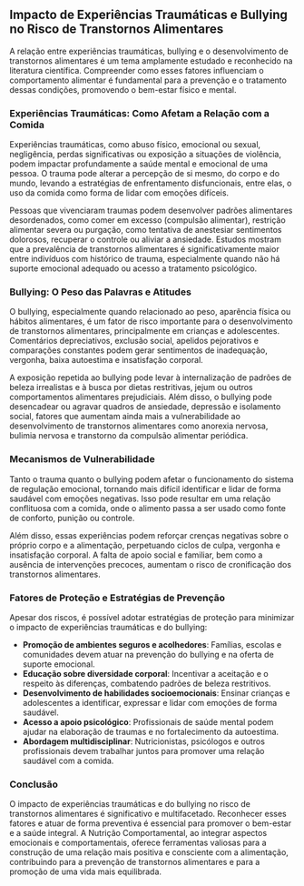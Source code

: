 
## Impacto de Experiências Traumáticas e Bullying no Risco de Transtornos Alimentares

A relação entre experiências traumáticas, bullying e o desenvolvimento de transtornos alimentares é um tema amplamente estudado e reconhecido na literatura científica. Compreender como esses fatores influenciam o comportamento alimentar é fundamental para a prevenção e o tratamento dessas condições, promovendo o bem-estar físico e mental.

### Experiências Traumáticas: Como Afetam a Relação com a Comida

Experiências traumáticas, como abuso físico, emocional ou sexual, negligência, perdas significativas ou exposição a situações de violência, podem impactar profundamente a saúde mental e emocional de uma pessoa. O trauma pode alterar a percepção de si mesmo, do corpo e do mundo, levando a estratégias de enfrentamento disfuncionais, entre elas, o uso da comida como forma de lidar com emoções difíceis.

Pessoas que vivenciaram traumas podem desenvolver padrões alimentares desordenados, como comer em excesso (compulsão alimentar), restrição alimentar severa ou purgação, como tentativa de anestesiar sentimentos dolorosos, recuperar o controle ou aliviar a ansiedade. Estudos mostram que a prevalência de transtornos alimentares é significativamente maior entre indivíduos com histórico de trauma, especialmente quando não há suporte emocional adequado ou acesso a tratamento psicológico.

### Bullying: O Peso das Palavras e Atitudes

O bullying, especialmente quando relacionado ao peso, aparência física ou hábitos alimentares, é um fator de risco importante para o desenvolvimento de transtornos alimentares, principalmente em crianças e adolescentes. Comentários depreciativos, exclusão social, apelidos pejorativos e comparações constantes podem gerar sentimentos de inadequação, vergonha, baixa autoestima e insatisfação corporal.

A exposição repetida ao bullying pode levar à internalização de padrões de beleza irrealistas e à busca por dietas restritivas, jejum ou outros comportamentos alimentares prejudiciais. Além disso, o bullying pode desencadear ou agravar quadros de ansiedade, depressão e isolamento social, fatores que aumentam ainda mais a vulnerabilidade ao desenvolvimento de transtornos alimentares como anorexia nervosa, bulimia nervosa e transtorno da compulsão alimentar periódica.

### Mecanismos de Vulnerabilidade

Tanto o trauma quanto o bullying podem afetar o funcionamento do sistema de regulação emocional, tornando mais difícil identificar e lidar de forma saudável com emoções negativas. Isso pode resultar em uma relação conflituosa com a comida, onde o alimento passa a ser usado como fonte de conforto, punição ou controle.

Além disso, essas experiências podem reforçar crenças negativas sobre o próprio corpo e a alimentação, perpetuando ciclos de culpa, vergonha e insatisfação corporal. A falta de apoio social e familiar, bem como a ausência de intervenções precoces, aumentam o risco de cronificação dos transtornos alimentares.

### Fatores de Proteção e Estratégias de Prevenção

Apesar dos riscos, é possível adotar estratégias de proteção para minimizar o impacto de experiências traumáticas e do bullying:

- **Promoção de ambientes seguros e acolhedores**: Famílias, escolas e comunidades devem atuar na prevenção do bullying e na oferta de suporte emocional.
- **Educação sobre diversidade corporal**: Incentivar a aceitação e o respeito às diferenças, combatendo padrões de beleza restritivos.
- **Desenvolvimento de habilidades socioemocionais**: Ensinar crianças e adolescentes a identificar, expressar e lidar com emoções de forma saudável.
- **Acesso a apoio psicológico**: Profissionais de saúde mental podem ajudar na elaboração de traumas e no fortalecimento da autoestima.
- **Abordagem multidisciplinar**: Nutricionistas, psicólogos e outros profissionais devem trabalhar juntos para promover uma relação saudável com a comida.

### Conclusão

O impacto de experiências traumáticas e do bullying no risco de transtornos alimentares é significativo e multifacetado. Reconhecer esses fatores e atuar de forma preventiva é essencial para promover o bem-estar e a saúde integral. A Nutrição Comportamental, ao integrar aspectos emocionais e comportamentais, oferece ferramentas valiosas para a construção de uma relação mais positiva e consciente com a alimentação, contribuindo para a prevenção de transtornos alimentares e para a promoção de uma vida mais equilibrada.
```

